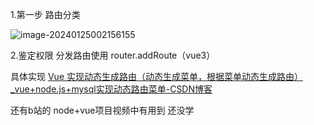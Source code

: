 1.第一步 路由分类

![image-20240125002156155](https://ttqblogimg.oss-cn-beijing.aliyuncs.com/image-20240125002156155.png)

2.鉴定权限 分发路由使用 router.addRoute（vue3）

具体实现 [Vue 实现动态生成路由（动态生成菜单，根据菜单动态生成路由）_vue+node.js+mysql实现动态路由菜单-CSDN博客](https://blog.csdn.net/tly599167/article/details/107378249)

还有b站的 node+vue项目视频中有用到 还没学